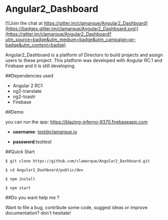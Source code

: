 # Angular2_Dashboard

[![Join the chat at https://gitter.im/clamarque/Angular2_Dashboard](https://badges.gitter.im/clamarque/Angular2_Dashboard.svg)](https://gitter.im/clamarque/Angular2_Dashboard?utm_source=badge&utm_medium=badge&utm_campaign=pr-badge&utm_content=badge)

Angular2_Dashboard is a platform of Directors to build projects and assign users to these project. This platform was developed with Angular RC.1 and Firebase and it is still developing.

##Dependencies used

- Angular 2 RC1
- ng2-translate
- ng2-toastr
- Firebase

##Demo

you can run the app: https://blazing-inferno-9370.firebaseapp.com 

* **username**: test@clamarque.io

* **password**:testtest


##Quick Start

`$ git clone https://github.com/clamarque/Angular2_Dashboard.git`

`$ cd Angular2_Dashboard/public/dev`

`$ npm install`

`$ npm start`

##Do you want help me ?

Want to file a bug, contribute some code, suggest ideas or improve documentation? don't hesitate!




